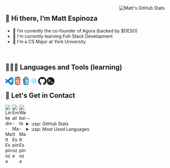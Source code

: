 <img align="right" alt="Matt's GitHub Stats" src="https://github-readme-stats.vercel.app/api?username=mattespoz&show_icons=true&hide_border=true" />

## 👋 Hi there, I’m Matt Espinoza

- 🦄 I’m currently the co-founder of Agora (backed by $DESO)
- 🧩 I'm currently learning Full-Stack Development
- 🌱 I'm a CS Major at York University

<br />

## 👨🏻‍💻 Languages and Tools (learning)
<img align="left" alt="Visual Studio Code" width="26px" src="https://raw.githubusercontent.com/github/explore/80688e429a7d4ef2fca1e82350fe8e3517d3494d/topics/visual-studio-code/visual-studio-code.png" />
<img align="left" alt="HTML5" width="26px" src="https://raw.githubusercontent.com/github/explore/80688e429a7d4ef2fca1e82350fe8e3517d3494d/topics/html/html.png" />
<img align="left" alt="CSS3" width="26px" src="https://raw.githubusercontent.com/github/explore/80688e429a7d4ef2fca1e82350fe8e3517d3494d/topics/css/css.png" />
<img align="left" alt="React" width="26px" src="https://raw.githubusercontent.com/github/explore/80688e429a7d4ef2fca1e82350fe8e3517d3494d/topics/react/react.png" />
<img align="left" alt="GitHub" width="26px" src="https://raw.githubusercontent.com/github/explore/78df643247d429f6cc873026c0622819ad797942/topics/github/github.png" />
<img align="left" alt="Terminal" width="26px" src="https://raw.githubusercontent.com/github/explore/80688e429a7d4ef2fca1e82350fe8e3517d3494d/topics/terminal/terminal.png" />

<br />

## 💎 Let's Get in Contact
[<img align="left" alt="Linkedin - Matt Espinoza" width="22px" src="https://cdn.jsdelivr.net/npm/simple-icons@v3/icons/linkedin.svg"/>][linkedin]
[<img align="left" alt="Email - Matt Espinoza" width="22px" src="https://cdn.jsdelivr.net/npm/simple-icons@v3/icons/minutemailer.svg"/>][email]
[<img align="left" alt="Website - Matt Espinoza" width = "22px" src="https://cdn.jsdelivr.net/npm/simple-icons@3.13.0/icons/google.svg"/>][website]
      

<br />
<br />
--
<details>
  <summary>:zap: GitHub Stats</summary>

  <img align="left" alt="Matt's GitHub Stats" src="https://github-readme-stats.vercel.app/api?username=mattespoz&show_icons=true&hide_border=true" />

</details>

<details>
  <summary>:zap: Most Used Languages</summary>

<img align="left" alt="Matt's GitHub Top Languages" src="https://github-readme-stats.vercel.app/api/top-langs/?username=mattespoz" />

</details>


[linkedin]: https://linkedin.com/in/mattespoz
[email]: mailto:matt@matthewespinoza.com
[website]: https://matthewespinoza.com

